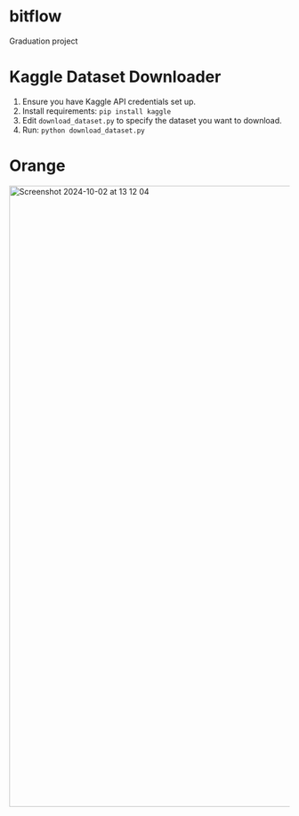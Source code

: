 # bitflow
Graduation project

# Kaggle Dataset Downloader
1. Ensure you have Kaggle API credentials set up.
2. Install requirements: `pip install kaggle`
3. Edit `download_dataset.py` to specify the dataset you want to download.
4. Run: `python download_dataset.py`

# Orange
<img width="1118" alt="Screenshot 2024-10-02 at 13 12 04" src="https://github.com/user-attachments/assets/13d1085f-ac16-42b2-b011-800b81523653">
